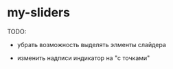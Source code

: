 # my-sliders

TODO:
- убрать возможность выделять элменты слайдера
+ изменить надписи индикатор на "с точками"